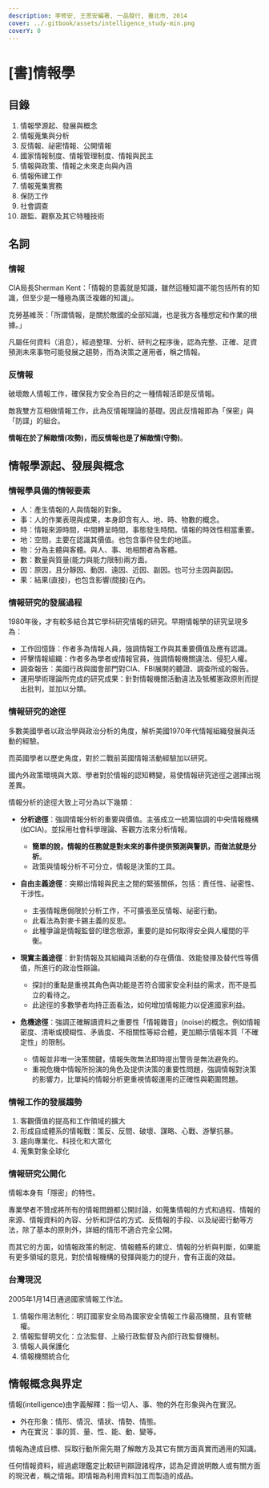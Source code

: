 ```yaml
---
description: 李修安, 王思安編著, 一品發行, 臺北市, 2014
cover: ../.gitbook/assets/intelligence_study-min.png
coverY: 0
---
```


# \[書]情報學

## 目錄

1. 情報學源起、發展與概念
2. 情報蒐集與分析
3. 反情報、祕密情報、公開情報
4. 國家情報制度、情報管理制度、情報與民主
5. 情報與政策、情報之未來走向與內涵
6. 情報佈建工作
7. 情報蒐集實務
8. 保防工作
9. 社會調查
10. 跟監、觀察及其它特種技術

## 名詞

### 情報

CIA局長Sherman Kent：「情報的意義就是知識，雖然這種知識不能包括所有的知識，但至少是一種極為廣泛複雜的知識」。

克勞基維茨：「所謂情報，是關於敵國的全部知識，也是我方各種想定和作業的根據。」

凡屬任何資料（消息），經過整理、分析、研判之程序後，認為完整、正確、足資預測未來事物可能發展之趨勢，而為決策之運用者，稱之情報。

### 反情報

破壞敵人情報工作，確保我方安全為目的之一種情報活即是反情報。

敵我雙方互相做情報工作，此為反情報理論的基礎。因此反情報即為「保密」與「防諜」的組合。

**情報在於了解敵情(攻勢)，而反情報也是了解敵情(守勢)**。

## 情報學源起、發展與概念

### 情報學具備的情報要素

* 人：產生情報的人與情報的對象。
* 事：人的作業表現與成果，本身即含有人、地、時、物數的概念。
* 時：情報來源時間，中間轉呈時間，事態發生時間。情報的時效性相當重要。
* 地：空間，主要在認識其價值。也包含事件發生的地區。
* 物：分為主體與客體。與人、事、地相關者為客體。
* 數：數量與質量(能力與能力限制)兩方面。
* 因：原因，且分靜因、動因、遠因、近因、副因。也可分主因與副因。
* 果：結果(直接)，也包含影響(間接)在內。

### 情報研究的發展過程

1980年後，才有較多結合其它學科研究情報的研究。早期情報學的研究呈現多為：

* 工作回憶錄：作者多為情報人員，強調情報工作與其重要價值及應有認識。
* 抨擊情報組織：作者多為學者或情報官員，強調情報機關違法、侵犯人權。
* 調查報告：美國行政與國會部門對CIA、FBI展開的聽證、調查所成的報告。
* 運用學術理論所完成的研究成果：針對情報機關活動違法及牴觸憲政原則而提出批判，並加以分類。

### 情報研究的途徑

多數美國學者以政治學與政治分析的角度，解析美國1970年代情報組織發展與活動的經驗。

而英國學者以歷史角度，對於二戰前英國情報活動經驗加以研究。

國內外政策環境與大眾、學者對於情報的認知轉變，易使情報研究途徑之選擇出現差異。

情報分析的途徑大致上可分為以下幾類：

* **分析途徑**：強調情報分析的重要與價值。主張成立一統籌協調的中央情報機構(如CIA)。並採用社會科學理論、客觀方法來分析情報。
  * **簡單的說，情報的任務就是對未來的事件提供預測與警訊，而做法就是分析**。
  * 政策與情報分析不可分立，情報是決策的工具。
* **自由主義途徑**：突顯出情報與民主之間的緊張關係，包括：責任性、祕密性、干涉性。
  * 主張情報應侷限於分析工作，不可擴張至反情報、祕密行動。
  * 此看法為對麥卡錫主義的反思。
  * 此種爭論是情報監督的理念根源，重要的是如何取得安全與人權間的平衡。
* **現實主義途徑**：針對情報及其組織與活動的存在價值、效能發揮及替代性等價值，所進行的政治性辯論。
  * 探討的重點是重視其角色與功能是否符合國家安全利益的需求，而不是孤立的看待之。
  * 此途徑的多數學者均持正面看法，如何增加情報能力以促進國家利益。
*   **危機途徑**：強調正確解讀資料之重要性「情報雜音」(noise)的概念。例如情報密度、清晰或模糊性、矛盾度、不相關性等綜合體，更加顯示情報本質「不確定性」的限制。

    * 情報並非唯一決策關鍵，情報失敗無法即時提出警告是無法避免的。
    * 重視危機中情報所扮演的角色及提供決策的重要性問題，強調情報對決策的影響力，比單純的情報分析更重視情報運用的正確性與範圍問題。



### 情報工作的發展趨勢

1. 客觀價值的提高和工作領域的擴大
2. 形成自成體系的情報戰：策反、反間、破壞、謀略、心戰、游擊抗暴。
3. 趨向專業化、科技化和大眾化
4. 蒐集對象全球化

### 情報研究公開化

情報本身有「隱密」的特性。

專業學者不贊成將所有的情報問題都公開討論，如蒐集情報的方式和過程、情報的來源、情報資料的內容、分析和評估的方式、反情報的手段、以及祕密行動等方法，除了基本的原則外，詳細的情形不適合完全公開。

而其它的方面，如情報政策的制定、情報體系的建立、情報的分析與判斷，如果能有更多領域的意見，對於情報機構的發揮與能力的提升，會有正面的效益。

### 台灣現況

2005年1月14日通過國家情報工作法。

1. 情報作用法制化：明訂國家安全局為國家安全情報工作最高機關，且有管轄權。
2. 情報監督明文化：立法監督、上級行政監督及內部行政監督機制。
3. 情報人員保護化
4. 情報機關統合化

## 情報概念與界定

情報(intelligence)由字義解釋：指一切人、事、物的外在形象與內在實況。

* 外在形象：情形、情況、情狀、情勢、情態。
* 內在實況：事的質、量、性、能、動、變等。

情報為達成目標、採取行動所需先期了解敵方及其它有關方面真實而適用的知識。

任何情報資料，經過處理鑑定比較研判辯證諸程序，認為足資說明敵人或有關方面的現況者，稱之情報。即情報為利用資料加工而製造的成品。

